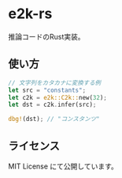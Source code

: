 # e2k-rs

推論コードのRust実装。

## 使い方

```rust
// 文字列をカタカナに変換する例
let src = "constants";
let c2k = e2k::C2k::new(32);
let dst = c2k.infer(src);

dbg!(dst); // "コンスタンツ"
```

## ライセンス

MIT License にて公開しています。
